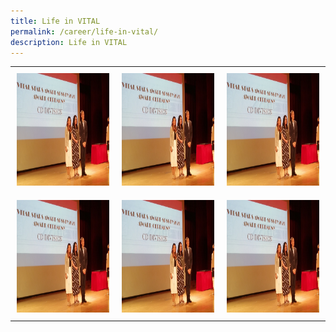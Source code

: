 ```yaml
---
title: Life in VITAL
permalink: /career/life-in-vital/
description: Life in VITAL
---
```

<html>
    <head>
			<title>Life in VITAL</title>
			<style>
				img { width: 300px; height: 180px; }
				img:hover { width: 400px; height: 300px;box-shadow: 0px 4px 4px #FFD700; }
			</style>
    </head>
    <body> 
    	<table style="border: 0px;padding:0px;" width="100%" height="100%">
				<tr style="border: 0px;padding:0px;">					
					<td style="border: 0px;padding:10px;vertical-align: middle;text-align: center;">
						<a href="/images/Media/InPersonTownhall2022_Image3.jpg" target="_blank">
							<img src="/images/Media/InPersonTownhall2022_Image3.jpg">
						</a>
					</td>					
					<td style="border: 0px;padding:10px;vertical-align: middle;text-align: center;">
						<a href="/images/Media/InPersonTownhall2022_Image3.jpg" target="_blank">
							<img src="/images/Media/InPersonTownhall2022_Image3.jpg">
						</a>    
					</td>
					<td style="border: 0px;padding:10px;vertical-align: middle;text-align: center;">
						<a href="/images/Media/InPersonTownhall2022_Image3.jpg" target="_blank">
							<img src="/images/Media/InPersonTownhall2022_Image3.jpg">
						</a>    
					</td>
				</tr>
				<tr style="border: 0px;padding:0px;">					
					<td style="border: 0px;padding:10px;vertical-align: middle;text-align: center;">
						<a href="/images/Media/InPersonTownhall2022_Image3.jpg" target="_blank">
							<img src="/images/Media/InPersonTownhall2022_Image3.jpg">
						</a>
					</td>
					<td style="border: 0px;padding:10px;vertical-align: middle;text-align: center;">
						<a href="/images/Media/InPersonTownhall2022_Image3.jpg" target="_blank">
							<img src="/images/Media/InPersonTownhall2022_Image3.jpg">
						</a>    
					</td>
					<td style="border: 0px;padding:10px;vertical-align: middle;text-align: center;">
						<a href="/images/Media/InPersonTownhall2022_Image3.jpg" target="_blank">
							<img src="/images/Media/InPersonTownhall2022_Image3.jpg">
						</a>    
					</td>
				</tr>
			</table>
    </body>
  </html>